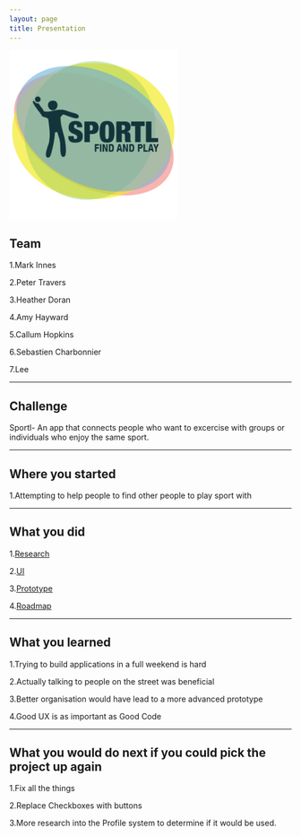 ```yaml
---
layout: page
title: Presentation
---
```

<img src="public/img/logo.png" width="300px"/>
<h2>Team</h2>

1.Mark Innes

2.Peter Travers

3.Heather Doran

4.Amy Hayward

5.Callum Hopkins

6.Sebastien Charbonnier

7.Lee
<hr>
<h2>Challenge</h2>
Sportl- An app that connects people who want to excercise with groups or individuals who enjoy the same sport.
<hr>
<h2>Where you started</h2>

1.Attempting to help people to find other people to play sport with
<hr>
<h2>What you did</h2>

1.<a href="/sportl-landing/research/">Research</a>

2.<a href="/sportl-landing/UI/">UI</a>

3.<a href="/sportl-landing/">Prototype</a>

4.<a href="/sportl-landing/about/">Roadmap</a>

<hr>
<h2>What you learned</h2>

1.Trying to build applications in a full weekend is hard

2.Actually talking to people on the street was beneficial

3.Better organisation would have lead to a more advanced prototype

4.Good UX is as important as Good Code

<hr>	
<h2>What you would do next if you could pick the project up again</h2>
1.Fix all the things

2.Replace Checkboxes with buttons

3.More research into the Profile system to determine if it would be used.